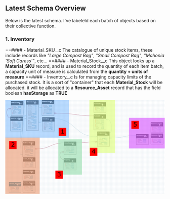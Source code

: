 ## Latest Schema Overview
Below is the latest schema. I've labeleld each batch of objects based on their collective function.
  ### 1. Inventory
  ==#### - Material_SKU__c
  The catalogue of unique stock items, these include records like *"Large Compost Bag"*, *"Small Compost Bag"*, *"Mahonia 'Soft Caress'"*, etc...
  ==#### - Material_Stock__c 
  This object looks up a **Material_SKU** record, and is used to record the quantity of each item batch, a capacity unit of measure is calculated from the **quantity + units of measure**
  ==#### - Inventory__c 
  Is for managing capacity limits of the purchased stock. It is a sort of "container" that each **Material_Stock** will be allocated.
                    it will be allocated to a **Resource_Asset** record that has the field boolean **hasStorage** as **TRUE**

![Latest Schema](https://github.com/Rwb3n/SF-Boxfresh-app/blob/main/img/19-3-25-latest.png)
